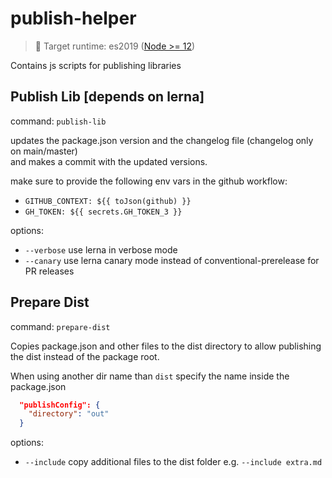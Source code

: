 # publish-helper

> 🎯 Target runtime: es2019 ([Node >= 12](https://node.green/#ES2019))

Contains js scripts for publishing libraries

## Publish Lib [depends on lerna]
command: `publish-lib`

updates the package.json version and the changelog file (changelog only on main/master)\
and makes a commit with the updated versions.

make sure to provide the following env vars in the github workflow:
- `GITHUB_CONTEXT: ${{ toJson(github) }}`
- `GH_TOKEN: ${{ secrets.GH_TOKEN_3 }}`

options:
- `--verbose` use lerna in verbose mode
- `--canary` use lerna canary mode instead of conventional-prerelease for PR releases

## Prepare Dist
command: `prepare-dist`

Copies package.json and other files to the dist directory to allow publishing the dist instead of the package root. 

When using another dir name than `dist` specify the name inside the package.json
```json
  "publishConfig": {
    "directory": "out"
  }
```

options:
- `--include` copy additional files to the dist folder e.g. `--include extra.md`
